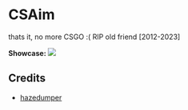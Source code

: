 # CSAim

thats it, no more CSGO :( RIP old friend [2012-2023]

**Showcase:**
![](https://github.com/semercioglu1/SimpleCSGOAimbot/blob/main/SimpleCSGOAimbot/Test/test.gif)

## Credits

- [hazedumper](https://github.com/frk1/hazedumper "to dump offsets")
